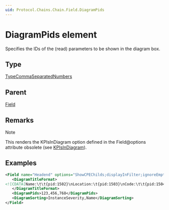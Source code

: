 ```yaml
---
uid: Protocol.Chains.Chain.Field.DiagramPids
---
```


# DiagramPids element

<!-- RN 14442, RN 14468 -->

Specifies the IDs of the (read) parameters to be shown in the diagram box.

## Type

[TypeCommaSeparatedNumbers](xref:Protocol-TypeCommaSeparatedNumbers)

## Parent

[Field](xref:Protocol.Chains.Chain.Field)

## Remarks

> [!NOTE]
> This renders the KPIsInDiagram option defined in the Field@options attribute obsolete (see [KPIsInDiagram](xref:Protocol.Chains.Chain.Field-options#kpisindiagram)).

## Examples

```xml
<Field name="Headend" options="ShowCPEChilds;displayInFilter;ignoreEmptyFilterValues;details:11400;tabs:11400-KPI;ShowBubbleupAndInstanceAlarmLevel" pid="11402">
   <DiagramTitleFormat>
<![CDATA[Name:\t\t{pid:1502}\nLocation:\t{pid:1503}\nCode:\t\t{pid:1504}\nTemperature:\t{pid:1506}]]>
   </DiagramTitleFormat>
   <DiagramPids>123,456,768</DiagramPids>
   <DiagramSorting>InstanceSeverity,Name</DiagramSorting>
</Field>
```
